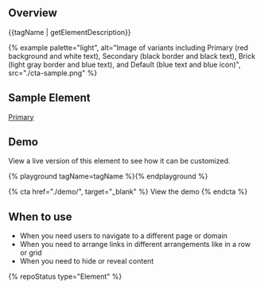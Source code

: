 ## Overview

{{tagName | getElementDescription}}

{% example palette="light",
            alt="Image of variants including Primary (red background and white text), Secondary (black border and black text), Brick (light gray border and blue text), and Default (blue text and blue icon)",
            src="./cta-sample.png" %}

## Sample Element

<rh-cta variant="primary">
  <a href="#primary">Primary</a>
</rh-cta>

## Demo

View a live version of this element to see how it can be customized.

{% playground tagName=tagName %}{% endplayground %}

{% cta href="./demo/", target="_blank" %}
  View the demo
{% endcta %}

## When to use

- When you need users to navigate to a different page or domain
- When you need to arrange links in different arrangements like in a row or grid
- When you need to hide or reveal content

{% repoStatus type="Element" %}